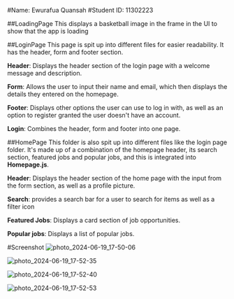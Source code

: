 #Name: Ewurafua Quansah
#Student ID: 11302223

##LoadingPage
This displays a basketball image in the frame in the UI to show that the app is loading

##LoginPage
This page is spit up into different files for easier readability. It has the header, form and footer section.

**Header**: Displays the header section of the login page with a welcome message and description.

**Form**: Allows the user to input their name and email, which then displays the details they entered on the homepage.

**Footer**: Displays other options the user can use to log in with, as well as an option to register granted the user doesn't have an account.

**Login**: Combines the header, form and footer into one page.

##HomePage
This folder is also spit up into different files like the login page folder. It's made up of a combination of the homepage header, its search section, featured jobs and popular jobs, and this is integrated into **Homepage.js**.

**Header**: Displays the header section of the home page with the input from the form section, as well as a profile picture.

**Search**: provides a search bar for a user to search for items as well as a filter icon

**Featured Jobs**: Displays a card section of job opportunities.

**Popular jobs**: Displays a list of popular jobs.

#Screenshot
![photo_2024-06-19_17-50-06](https://github.com/ewurafuaa/rn-assignment4-11302223/assets/170051346/98a4a7da-ab87-4165-a9c1-b3f181bab217)

![photo_2024-06-19_17-52-35](https://github.com/ewurafuaa/rn-assignment4-11302223/assets/170051346/6a8a006f-e754-4dba-ab29-4e80c6cf91fc)

![photo_2024-06-19_17-52-40](https://github.com/ewurafuaa/rn-assignment4-11302223/assets/170051346/fa2b2f35-2c65-449f-86d7-1c40baeab8ba)

![photo_2024-06-19_17-52-53](https://github.com/ewurafuaa/rn-assignment4-11302223/assets/170051346/fefc7d51-7f06-4e35-ab7f-3986e562831e)
